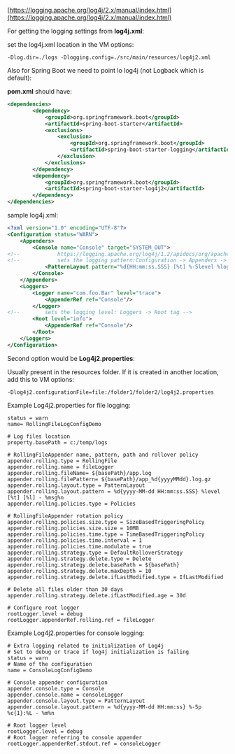 
[https://logging.apache.org/log4j/2.x/manual/index.html](https://logging.apache.org/log4j/2.x/manual/index.html)

For getting the logging settings from **log4j.xml**:

set the log4j.xml location in the VM options:

```commandline
-Dlog.dir=./logs -Dlogging.config=./src/main/resources/log4j2.xml
```

Also for Spring Boot we need to point lo log4j (not Logback which is default):

**pom.xml** should have:

```xml
<dependencies>
        <dependency>
            <groupId>org.springframework.boot</groupId>
            <artifactId>spring-boot-starter</artifactId>
            <exclusions>
                <exclusion>
                    <groupId>org.springframework.boot</groupId>
                    <artifactId>spring-boot-starter-logging</artifactId>
                </exclusion>
            </exclusions>
        </dependency>
        <dependency>
            <groupId>org.springframework.boot</groupId>
            <artifactId>spring-boot-starter-log4j2</artifactId>
        </dependency>
</dependencies>
```

sample log4j.xml:

```xml
<?xml version="1.0" encoding="UTF-8"?>
<Configuration status="WARN">
    <Appenders>
        <Console name="Console" target="SYSTEM_OUT">
<!--            https://logging.apache.org/log4j/1.2/apidocs/org/apache/log4j/PatternLayout.html -->
<!--            sets the logging pattern:Configuration -> Appenders -> Console -> PatternLayout  -->
            <PatternLayout pattern="%d{HH:mm:ss.SSS} [%t] %-5level %logger{36} - %msg%n"/>
        </Console>
    </Appenders>
    <Loggers>
        <Logger name="com.foo.Bar" level="trace">
            <AppenderRef ref="Console"/>
        </Logger>
<!--        sets the logging level: Loggers -> Root tag -->
        <Root level="info">
            <AppenderRef ref="Console"/>
        </Root>
    </Loggers>
</Configuration>
```


Second option would be **Log4j2.properties**:

Usually present in the resources folder. If it is created in another location, add this to VM options:

```commandline
-Dlog4j2.configurationFile=file:/folder1/folder2/log4j2.properties
```

Example Log4j2.properties for file logging:

```properties
status = warn
name= RollingFileLogConfigDemo

# Log files location
property.basePath = c:/temp/logs

# RollingFileAppender name, pattern, path and rollover policy
appender.rolling.type = RollingFile
appender.rolling.name = fileLogger
appender.rolling.fileName= ${basePath}/app.log
appender.rolling.filePattern= ${basePath}/app_%d{yyyyMMdd}.log.gz
appender.rolling.layout.type = PatternLayout
appender.rolling.layout.pattern = %d{yyyy-MM-dd HH:mm:ss.SSS} %level [%t] [%l] - %msg%n
appender.rolling.policies.type = Policies

# RollingFileAppender rotation policy
appender.rolling.policies.size.type = SizeBasedTriggeringPolicy
appender.rolling.policies.size.size = 10MB
appender.rolling.policies.time.type = TimeBasedTriggeringPolicy
appender.rolling.policies.time.interval = 1
appender.rolling.policies.time.modulate = true
appender.rolling.strategy.type = DefaultRolloverStrategy
appender.rolling.strategy.delete.type = Delete
appender.rolling.strategy.delete.basePath = ${basePath}
appender.rolling.strategy.delete.maxDepth = 10
appender.rolling.strategy.delete.ifLastModified.type = IfLastModified

# Delete all files older than 30 days
appender.rolling.strategy.delete.ifLastModified.age = 30d

# Configure root logger
rootLogger.level = debug
rootLogger.appenderRef.rolling.ref = fileLogger
```


Example Log4j2.properties for console logging:

```properties
# Extra logging related to initialization of Log4j
# Set to debug or trace if log4j initialization is failing
status = warn
# Name of the configuration
name = ConsoleLogConfigDemo

# Console appender configuration
appender.console.type = Console
appender.console.name = consoleLogger
appender.console.layout.type = PatternLayout
appender.console.layout.pattern = %d{yyyy-MM-dd HH:mm:ss} %-5p %c{1}:%L - %m%n

# Root logger level
rootLogger.level = debug
# Root logger referring to console appender
rootLogger.appenderRef.stdout.ref = consoleLogger
```